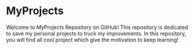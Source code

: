 # MyProjects
Welcome to MyProjects Repository on GitHub! This repository is dedicated to save my personal projects to truck my improvements.  In this repository, you will find all cool project which give the motivation to keep learning!

